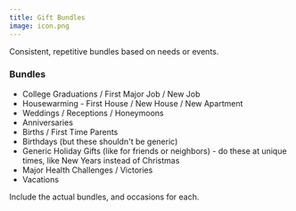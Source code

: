 ```yaml
---
title: Gift Bundles
image: icon.png
---
```


Consistent, repetitive bundles based on needs or events.

### Bundles

- College Graduations / First Major Job / New Job
- Housewarming - First House / New House / New Apartment
- Weddings / Receptions / Honeymoons
- Anniversaries
- Births / First Time Parents
- Birthdays (but these shouldn't be generic)
- Generic Holiday Gifts (like for friends or neighbors) - do these at unique times, like New Years instead of Christmas
- Major Health Challenges / Victories
- Vacations

<todo>Include the actual bundles, and occasions for each.</todo>